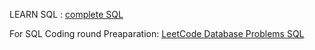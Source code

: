 LEARN SQL : [complete SQL](https://youtu.be/HXV3zeQKqGY?feature=shared)

For SQL Coding round Preaparation:
[LeetCode Database Problems SQL](https://youtube.com/playlist?list=PLdrw9_aIADIPAMJW8I_S-S747oyiRtzpS&si=AcQ11RfRauonZ4w6)
